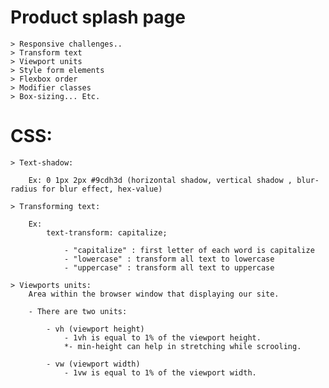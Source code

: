 # Product splash page

    > Responsive challenges..
    > Transform text
    > Viewport units
    > Style form elements
    > Flexbox order
    > Modifier classes
    > Box-sizing... Etc.

# CSS:

    > Text-shadow:

        Ex: 0 1px 2px #9cdh3d (horizontal shadow, vertical shadow , blur-radius for blur effect, hex-value)

    > Transforming text:

        Ex:
            text-transform: capitalize;

                - "capitalize" : first letter of each word is capitalize
                - "lowercase" : transform all text to lowercase
                - "uppercase" : transform all text to uppercase
    
    > Viewports units:
        Area within the browser window that displaying our site.

        - There are two units:

            - vh (viewport height)
                - 1vh is equal to 1% of the viewport height.
                *- min-height can help in stretching while scrooling.

            - vw (viewport width)
                - 1vw is equal to 1% of the viewport width.
                
